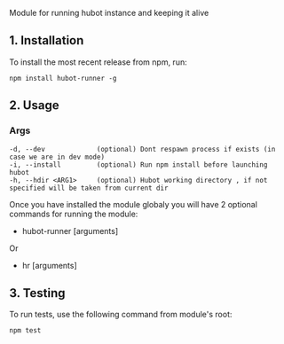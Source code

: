 Module for running hubot instance and keeping it alive

## 1. Installation

To install the most recent release from npm, run:

    npm install hubot-runner -g

## 2. Usage

### Args
    -d, --dev             (optional) Dont respawn process if exists (in case we are in dev mode)
    -i, --install         (optional) Run npm install before launching hubot
    -h, --hdir <ARG1>     (optional) Hubot working directory , if not specified will be taken from current dir

Once you have installed the module globaly you will have 2 optional commands for running the module:

 * hubot-runner [arguments]

Or

 * hr [arguments]

## 3. Testing

To run tests, use the following command from module's root:

````
npm test
````